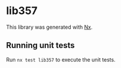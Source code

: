 # lib357

This library was generated with [Nx](https://nx.dev).

## Running unit tests

Run `nx test lib357` to execute the unit tests.
